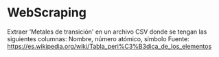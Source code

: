 # WebScraping

Extraer  'Metales de transición' en un archivo CSV donde se tengan las siguientes columnas: Nombre, número atómico, símbolo
Fuente:
https://es.wikipedia.org/wiki/Tabla_peri%C3%B3dica_de_los_elementos
